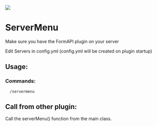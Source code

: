 [![](https://poggit.pmmp.io/shield.state/ServerMenu)](https://poggit.pmmp.io/p/ServerMenu)


# ServerMenu


Make sure you have the FormAPI plugin on your server

Edit Servers in config.yml (config.yml will be created on plugin startup)


## Usage:
### Commands:
      /servermenu
## Call from other plugin:
  Call the serverMenu() function from the main class.
